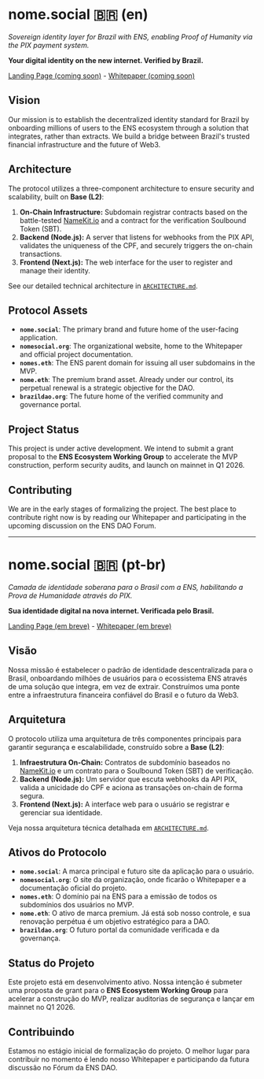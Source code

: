 # nome.social 🇧🇷 (en)

*Sovereign identity layer for Brazil with ENS, enabling Proof of Humanity via the PIX payment system.*

**Your digital identity on the new internet. Verified by Brazil.**

[Landing Page (coming soon)](https://nomesocial.org) - [Whitepaper (coming soon)](https://nomesocial.org/whitepaper)

## Vision

Our mission is to establish the decentralized identity standard for Brazil by onboarding millions of users to the ENS ecosystem through a solution that integrates, rather than extracts. We build a bridge between Brazil's trusted financial infrastructure and the future of Web3.

## Architecture

The protocol utilizes a three-component architecture to ensure security and scalability, built on **Base (L2)**:

1.  **On-Chain Infrastructure:** Subdomain registrar contracts based on the battle-tested [NameKit.io](https://www.namekit.io/) and a contract for the verification Soulbound Token (SBT).
2.  **Backend (Node.js):** A server that listens for webhooks from the PIX API, validates the uniqueness of the CPF, and securely triggers the on-chain transactions.
3.  **Frontend (Next.js):** The web interface for the user to register and manage their identity.

See our detailed technical architecture in [`ARCHITECTURE.md`](./ARCHITECTURE.md).

## Protocol Assets

* **`nome.social`**: The primary brand and future home of the user-facing application.
* **`nomesocial.org`**: The organizational website, home to the Whitepaper and official project documentation.
* **`nomes.eth`**: The ENS parent domain for issuing all user subdomains in the MVP.
* **`nome.eth`**: The premium brand asset. Already under our control, its perpetual renewal is a strategic objective for the DAO.
* **`brazildao.org`**: The future home of the verified community and governance portal.

## Project Status

This project is under active development. We intend to submit a grant proposal to the **ENS Ecosystem Working Group** to accelerate the MVP construction, perform security audits, and launch on mainnet in Q1 2026.

## Contributing

We are in the early stages of formalizing the project. The best place to contribute right now is by reading our Whitepaper and participating in the upcoming discussion on the ENS DAO Forum.

---

# nome.social 🇧🇷 (pt-br)

*Camada de identidade soberana para o Brasil com a ENS, habilitando a Prova de Humanidade através do PIX.*

**Sua identidade digital na nova internet. Verificada pelo Brasil.**

[Landing Page (em breve)](https://nomesocial.org) - [Whitepaper (em breve)](https://nomesocial.org/whitepaper)

## Visão

Nossa missão é estabelecer o padrão de identidade descentralizada para o Brasil, onboardando milhões de usuários para o ecossistema ENS através de uma solução que integra, em vez de extrair. Construímos uma ponte entre a infraestrutura financeira confiável do Brasil e o futuro da Web3.

## Arquitetura

O protocolo utiliza uma arquitetura de três componentes principais para garantir segurança e escalabilidade, construído sobre a **Base (L2)**:

1.  **Infraestrutura On-Chain:** Contratos de subdomínio baseados no [NameKit.io](https://www.namekit.io/) e um contrato para o Soulbound Token (SBT) de verificação.
2.  **Backend (Node.js):** Um servidor que escuta webhooks da API PIX, valida a unicidade do CPF e aciona as transações on-chain de forma segura.
3.  **Frontend (Next.js):** A interface web para o usuário se registrar e gerenciar sua identidade.

Veja nossa arquitetura técnica detalhada em [`ARCHITECTURE.md`](./ARCHITECTURE.md).

## Ativos do Protocolo

* **`nome.social`**: A marca principal e futuro site da aplicação para o usuário.
* **`nomesocial.org`**: O site da organização, onde ficarão o Whitepaper e a documentação oficial do projeto.
* **`nomes.eth`**: O domínio pai na ENS para a emissão de todos os subdomínios dos usuários no MVP.
* **`nome.eth`**: O ativo de marca premium. Já está sob nosso controle, e sua renovação perpétua é um objetivo estratégico para a DAO.
* **`brazildao.org`**: O futuro portal da comunidade verificada e da governança.

## Status do Projeto

Este projeto está em desenvolvimento ativo. Nossa intenção é submeter uma proposta de grant para o **ENS Ecosystem Working Group** para acelerar a construção do MVP, realizar auditorias de segurança e lançar em mainnet no Q1 2026.

## Contribuindo

Estamos no estágio inicial de formalização do projeto. O melhor lugar para contribuir no momento é lendo nosso Whitepaper e participando da futura discussão no Fórum da ENS DAO.